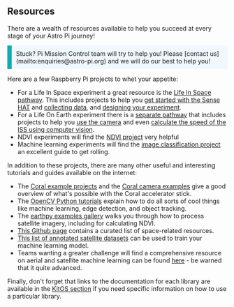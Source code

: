 ## Resources

There are a wealth of resources available to help you succeed at every stage of your Astro Pi journey! 

<p style="border-left: solid; border-width:10px; border-color: #0faeb0; background-color: aliceblue; padding: 10px;">
Stuck? Pi Mission Control team will try to help you! Please [contact us](mailto:enquiries@astro-pi.org) and we will do our best to help you!
</p>

Here are a few Raspberry Pi projects to whet your appetite:

- For a Life In Space experiment a great resource is the [Life In Space pathway](https://projects.raspberrypi.org/en/pathways/life-in-space). This includes projects to help you [get started with the Sense HAT](https://projects.raspberrypi.org/en/projects/getting-started-with-the-sense-hat/3) and [collecting data](https://projects.raspberrypi.org/en/projects/sense-hat-data-logger/4), and [designing your experiment](https://projects.raspberrypi.org/en/projects/experiment-design/3).
- For a Life On Earth experiment there is a [separate pathway](https://projects.raspberrypi.org/en/pathways/life-on-earth) that includes projects to help you [use the camera](https://projects.raspberrypi.org/en/projects/getting-started-with-picamera/6) and even [calculate the speed of the ISS using computer vision](https://projects.raspberrypi.org/en/projects/astropi-iss-speed/5).
- NDVI experiments will find the [NDVI project](https://projects.raspberrypi.org/en/projects/astropi-ndvi) very helpful
- Machine learning experiments will find the [image classification project](https://projects.raspberrypi.org/en/projects/image-id-coral) an excellent guide to get rolling.

In addition to these projects, there are many other useful and interesting tutorials and guides available on the internet:

- The [Coral example projects](https://coral.ai/examples/) and the [Coral camera examples](https://github.com/google-coral/examples-camera) give a good overview of what's possible with the Coral accelerator stick.
- The [OpenCV Python tutorials](https://docs.opencv.org/4.x/d6/d00/tutorial_py_root.html) explain how to do all sorts of cool things like machine learning, edge detection, and object tracking.
- The [earthpy examples gallery](https://earthpy.readthedocs.io/en/latest/gallery_vignettes/index.html) walks you through how to process satellite imagery, including for calculating NDVI.
- [This Github page](https://github.com/orbitalindex/awesome-space) contains a curated list of space-related resources.
- [This list of annotated satellite datasets](https://github.com/Seyed-Ali-Ahmadi/Awesome_Satellite_Benchmark_Datasets) can be used to train your machine learning model.
- Teams wanting a greater challenge will find a comprehensive resource on aerial and satellite machine learning can be found [here](https://github.com/robmarkcole/satellite-image-deep-learning#datasets) - be warned that it quite advanced.

Finally, don't forget that links to the documentation for each library are available in the [KitOS section](2) if you need specific information on how to use a particular library.


